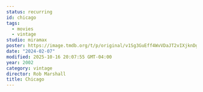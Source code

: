 ```yaml
---
status: recurring
id: chicago
tags:
  - movies
  - vintage
studio: miramax
poster: https://image.tmdb.org/t/p/original/v1Sg3GuEff4WvVDaJT2vIXjknDg.jpg
date: "2024-02-07"
modified: 2025-10-16 20:07:55 GMT-04:00
year: 2002
category: vintage
director: Rob Marshall
title: Chicago
---
```

